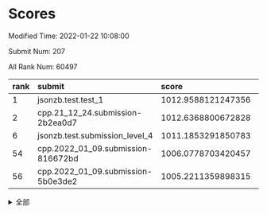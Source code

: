 # Scores

Modified Time: 2022-01-22 10:08:00

Submit Num: 207

All Rank Num: 60497

| rank |               submit               |       score        |       sigma        | pk_num |
| :--- | :--------------------------------- | :----------------- | :----------------- | :----- |
| 1    | jsonzb.test.test_1                 | 1012.9588121247356 | 0.8016619860620983 | 1169   |
| 2    | cpp.21_12_24.submission-2b2ea0d7   | 1012.6368800672828 | 0.7866557509444975 | 1167   |
| 6    | jsonzb.test.submission_level_4     | 1011.1853291850783 | 0.7740221832638914 | 1168   |
| 54   | cpp.2022_01_09.submission-816672bd | 1006.0778703420457 | 0.7260056859825236 | 1167   |
| 56   | cpp.2022_01_09.submission-5b0e3de2 | 1005.2211359898315 | 0.727053443985493  | 1173   |


<details>
<summary>全部</summary>

| rank |                 submit                 |       score        |       sigma        | pk_num |
| :--- | :------------------------------------- | :----------------- | :----------------- | :----- |
| 1    | jsonzb.test.test_1                     | 1012.9588121247356 | 0.8016619860620983 | 1169   |
| 2    | cpp.21_12_24.submission-2b2ea0d7       | 1012.6368800672828 | 0.7866557509444975 | 1167   |
| 3    | gobigger.level_3.submission_level_3_37 | 1011.4553988853461 | 0.7663431512589468 | 1169   |
| 4    | gobigger.level_3.submission_level_3_42 | 1011.3903667656115 | 0.7965331250997146 | 1165   |
| 5    | gobigger.level_3.submission_level_3_41 | 1011.1890946294525 | 0.7768396354425845 | 1172   |
| 6    | jsonzb.test.submission_level_4         | 1011.1853291850783 | 0.7740221832638914 | 1168   |
| 7    | gobigger.level_3.submission_level_3_15 | 1011.006123011193  | 0.7644743878526511 | 1170   |
| 8    | gobigger.level_3.submission_level_3_45 | 1010.7399261910354 | 0.7570683187834011 | 1164   |
| 9    | gobigger.level_3.submission_level_3_25 | 1010.4771534263565 | 0.7737020152451025 | 1168   |
| 10   | gobigger.level_3.submission_level_3_40 | 1010.4472577804322 | 0.7749470389543808 | 1178   |
| 11   | gobigger.level_3.submission_level_3_29 | 1010.3377973416132 | 0.7497591272432629 | 1166   |
| 12   | gobigger.level_3.submission_level_3_24 | 1010.3161746699145 | 0.767011005392568  | 1171   |
| 13   | gobigger.level_3.submission_level_3_5  | 1010.292496632848  | 0.752656779081143  | 1170   |
| 14   | gobigger.level_3.submission_level_3_30 | 1010.2434517619928 | 0.7946354700153063 | 1173   |
| 15   | gobigger.level_3.submission_level_3_8  | 1010.0905468634709 | 0.7584419773849502 | 1172   |
| 16   | gobigger.level_3.submission_level_3_22 | 1010.0851597620346 | 0.7553313597638682 | 1171   |
| 17   | gobigger.level_3.submission_level_3_27 | 1010.0698958156489 | 0.7575191683592233 | 1174   |
| 18   | gobigger.level_3.submission_level_3_49 | 1010.0637676353465 | 0.7596964225930339 | 1170   |
| 19   | gobigger.level_3.submission_level_3_35 | 1010.0497272448698 | 0.7535751599107942 | 1169   |
| 20   | gobigger.level_3.submission_level_3_39 | 1010.0336845833802 | 0.7423408187725378 | 1173   |
| 21   | gobigger.level_3.submission_level_3_6  | 1010.0229431918239 | 0.769741535406589  | 1163   |
| 22   | gobigger.level_3.submission_level_3_34 | 1009.99637720219   | 0.7362305130953971 | 1170   |
| 23   | gobigger.level_3.submission_level_3_21 | 1009.9957368158174 | 0.7495378047984294 | 1166   |
| 24   | gobigger.level_3.submission_level_3_48 | 1009.9779607088432 | 0.7600330384602756 | 1173   |
| 25   | gobigger.level_3.submission_level_3_38 | 1009.9513933237035 | 0.7761398321542899 | 1168   |
| 26   | gobigger.level_3.submission_level_3_1  | 1009.8974590081982 | 0.7556255783091004 | 1167   |
| 27   | gobigger.level_3.submission_level_3_23 | 1009.8417130171756 | 0.7643895015919467 | 1168   |
| 28   | gobigger.level_3.submission_level_3_11 | 1009.8407113704064 | 0.7561673106378245 | 1168   |
| 29   | gobigger.level_3.submission_level_3_32 | 1009.7823990269712 | 0.7288768399538735 | 1166   |
| 30   | gobigger.level_3.submission_level_3_46 | 1009.7739870570869 | 0.7601575893771614 | 1169   |
| 31   | gobigger.level_3.submission_level_3_28 | 1009.7544454311367 | 0.7440695145175306 | 1169   |
| 32   | gobigger.level_3.submission_level_3_2  | 1009.7492994878631 | 0.7663041095334563 | 1171   |
| 33   | gobigger.level_3.submission_level_3_10 | 1009.5945626837178 | 0.7518186987305415 | 1168   |
| 34   | gobigger.level_3.submission_level_3_9  | 1009.591029167503  | 0.7816847216265288 | 1166   |
| 35   | gobigger.level_3.submission_level_3_13 | 1009.5587691957616 | 0.7632882645707165 | 1167   |
| 36   | gobigger.level_3.submission_level_3_18 | 1009.4695275751421 | 0.7731733428804921 | 1174   |
| 37   | gobigger.level_3.submission_level_3_44 | 1009.4569459453784 | 0.750838954975766  | 1164   |
| 38   | gobigger.level_3.submission_level_3_26 | 1009.2610669509544 | 0.7720965909939236 | 1169   |
| 39   | gobigger.level_3.submission_level_3_4  | 1009.234009596985  | 0.7659877181206909 | 1174   |
| 40   | gobigger.level_3.submission_level_3_43 | 1009.1367987429767 | 0.749873751201641  | 1171   |
| 41   | gobigger.level_3.submission_level_3_33 | 1009.1158432793046 | 0.7492861249301995 | 1169   |
| 42   | gobigger.level_3.submission_level_3_3  | 1009.1155362145399 | 0.7450753634872491 | 1170   |
| 43   | gobigger.level_3.submission_level_3_20 | 1008.990288043158  | 0.7226208103243493 | 1173   |
| 44   | gobigger.level_3.submission_level_3_14 | 1008.923185524438  | 0.7562872464178225 | 1170   |
| 45   | gobigger.level_3.submission_level_3_0  | 1008.797213583823  | 0.7554303493293995 | 1167   |
| 46   | gobigger.level_3.submission_level_3_31 | 1008.770037678849  | 0.7322335204924053 | 1164   |
| 47   | gobigger.level_3.submission_level_3_47 | 1008.7037480722063 | 0.765435788177795  | 1170   |
| 48   | gobigger.level_3.submission_level_3_16 | 1008.670540486597  | 0.7483983267639569 | 1171   |
| 49   | gobigger.level_3.submission_level_3_17 | 1008.6647664639606 | 0.7402990562378442 | 1167   |
| 50   | gobigger.level_3.submission_level_3_19 | 1008.4365589887494 | 0.7413069035753496 | 1170   |
| 51   | gobigger.level_3.submission_level_3_12 | 1008.4000406404463 | 0.7390550670272904 | 1166   |
| 52   | gobigger.level_3.submission_level_3_36 | 1008.2787561974116 | 0.7528146635474957 | 1169   |
| 53   | gobigger.level_3.submission_level_3_7  | 1008.245427985688  | 0.7526233735938539 | 1168   |
| 54   | cpp.2022_01_09.submission-816672bd     | 1006.0778703420457 | 0.7260056859825236 | 1167   |
| 55   | gobigger.level_1.submission_level_1_39 | 1005.498761324947  | 0.7099692931410463 | 1168   |
| 56   | cpp.2022_01_09.submission-5b0e3de2     | 1005.2211359898315 | 0.727053443985493  | 1173   |
| 57   | gobigger.level_1.submission_level_1_24 | 1004.9169639752828 | 0.7211328289126019 | 1170   |
| 58   | gobigger.level_1.submission_level_1_13 | 1004.4489437286965 | 0.7157955647638102 | 1171   |
| 59   | gobigger.level_1.submission_level_1_15 | 1004.3830456355614 | 0.7325503079914831 | 1169   |
| 60   | gobigger.level_1.submission_level_1_46 | 1004.3430775262982 | 0.7073787152072086 | 1167   |
| 61   | gobigger.level_1.submission_level_1_20 | 1004.2274256938518 | 0.7171175165837036 | 1168   |
| 62   | gobigger.level_1.submission_level_1_28 | 1004.2031182840581 | 0.7185348129141433 | 1171   |
| 63   | gobigger.level_1.submission_level_1_45 | 1004.0857237071851 | 0.7086451395528968 | 1161   |
| 64   | gobigger.level_1.submission_level_1_1  | 1004.0501618654247 | 0.7151470775071037 | 1162   |
| 65   | gobigger.level_1.submission_level_1_41 | 1003.9788546284486 | 0.7160973792754477 | 1171   |
| 66   | gobigger.level_1.submission_level_1_36 | 1003.9620017971545 | 0.7153079677603309 | 1171   |
| 67   | gobigger.level_1.submission_level_1_47 | 1003.9331889262601 | 0.7351959939429731 | 1163   |
| 68   | gobigger.level_1.submission_level_1_26 | 1003.9069131625068 | 0.7205524864623494 | 1173   |
| 69   | gobigger.level_1.submission_level_1_34 | 1003.8347200650892 | 0.7218511998593434 | 1169   |
| 70   | gobigger.level_1.submission_level_1_19 | 1003.7558279005816 | 0.7158451095997808 | 1170   |
| 71   | gobigger.level_1.submission_level_1_49 | 1003.6704197463602 | 0.7170783077717998 | 1169   |
| 72   | gobigger.level_1.submission_level_1_12 | 1003.6218709291938 | 0.7115470020736074 | 1165   |
| 73   | gobigger.level_1.submission_level_1_27 | 1003.6096164312164 | 0.7120094034159116 | 1169   |
| 74   | gobigger.level_1.submission_level_1_5  | 1003.5947227512424 | 0.7133494494293225 | 1170   |
| 75   | gobigger.level_1.submission_level_1_38 | 1003.5776284323848 | 0.7164689953918159 | 1166   |
| 76   | gobigger.level_1.submission_level_1_4  | 1003.5742282782405 | 0.7127683376701537 | 1171   |
| 77   | gobigger.level_1.submission_level_1_31 | 1003.5646807356989 | 0.7140742191125743 | 1169   |
| 78   | gobigger.level_1.submission_level_1_23 | 1003.5577385917986 | 0.7148397497111689 | 1170   |
| 79   | gobigger.level_1.submission_level_1_11 | 1003.5469034147917 | 0.7170473192978422 | 1169   |
| 80   | gobigger.level_1.submission_level_1_25 | 1003.4819662227873 | 0.7073787144323593 | 1167   |
| 81   | gobigger.level_1.submission_level_1_17 | 1003.4638049317595 | 0.7120102326701777 | 1166   |
| 82   | gobigger.level_1.submission_level_1_37 | 1003.4059866355021 | 0.7162951876340974 | 1171   |
| 83   | gobigger.level_1.submission_level_1_18 | 1003.2635430213719 | 0.6994460348440297 | 1171   |
| 84   | gobigger.level_1.submission_level_1_2  | 1003.2479238757296 | 0.7203043748947731 | 1173   |
| 85   | gobigger.level_1.submission_level_1_14 | 1003.1309153843334 | 0.7195319991617012 | 1172   |
| 86   | gobigger.level_1.submission_level_1_16 | 1002.9942503005848 | 0.7066437095944091 | 1171   |
| 87   | gobigger.level_1.submission_level_1_30 | 1002.917179578663  | 0.7215872142065305 | 1172   |
| 88   | gobigger.level_1.submission_level_1_40 | 1002.9097470825689 | 0.715114164270768  | 1168   |
| 89   | gobigger.level_1.submission_level_1_22 | 1002.8754296216787 | 0.7110387930363348 | 1168   |
| 90   | gobigger.level_1.submission_level_1_29 | 1002.8729660432538 | 0.7185447870585163 | 1171   |
| 91   | gobigger.level_1.submission_level_1_6  | 1002.8647927020658 | 0.705310682435425  | 1170   |
| 92   | gobigger.level_1.submission_level_1_7  | 1002.8631003010106 | 0.7035886336849783 | 1164   |
| 93   | gobigger.level_1.submission_level_1_43 | 1002.7912795142449 | 0.7180216742546128 | 1168   |
| 94   | gobigger.level_1.submission_level_1_8  | 1002.7823904611695 | 0.7145822479677193 | 1172   |
| 95   | gobigger.level_1.submission_level_1_3  | 1002.7810035862359 | 0.7199044800564005 | 1172   |
| 96   | gobigger.level_1.submission_level_1_33 | 1002.7755210963492 | 0.7147985552218794 | 1172   |
| 97   | gobigger.level_1.submission_level_1_32 | 1002.6189843354516 | 0.7074306067157058 | 1170   |
| 98   | gobigger.level_1.submission_level_1_42 | 1002.6052535495941 | 0.7147666380591008 | 1175   |
| 99   | gobigger.level_1.submission_level_1_44 | 1002.4925274201075 | 0.6994777964875318 | 1167   |
| 100  | gobigger.level_1.submission_level_1_35 | 1002.4394847078859 | 0.7195359152140103 | 1173   |
| 101  | gobigger.level_1.submission_level_1_10 | 1002.156137865842  | 0.7230775608540548 | 1172   |
| 102  | gobigger.level_1.submission_level_1_0  | 1001.937222718996  | 0.7089534704733349 | 1171   |
| 103  | gobigger.level_1.submission_level_1_9  | 1001.8806951986905 | 0.7051033283902792 | 1165   |
| 104  | gobigger.level_1.submission_level_1_48 | 1001.8507829684196 | 0.7259440797255214 | 1170   |
| 105  | gobigger.level_1.submission_level_1_21 | 1001.5188550752885 | 0.7123112330010912 | 1171   |
| 106  | gobigger.random.submission_random_40   | 997.1890126869374  | 0.7341782020719537 | 1167   |
| 107  | gobigger.random.submission_random_31   | 997.1389780773427  | 0.707271448501062  | 1171   |
| 108  | gobigger.random.submission_random_2    | 997.1112931818333  | 0.7004023292269177 | 1174   |
| 109  | gobigger.random.submission_random_25   | 996.7977793961538  | 0.7201033985245943 | 1175   |
| 110  | gobigger.random.submission_random_44   | 996.6973500940414  | 0.7100694565926606 | 1161   |
| 111  | gobigger.random.submission_random_21   | 996.6452823537873  | 0.721042435890706  | 1172   |
| 112  | gobigger.random.submission_random_13   | 996.6344177972907  | 0.7147331689219238 | 1165   |
| 113  | gobigger.random.submission_random_8    | 996.6272896456221  | 0.7070476706079036 | 1165   |
| 114  | gobigger.random.submission_random_27   | 996.5855405243881  | 0.7113173526121523 | 1170   |
| 115  | gobigger.random.submission_random_20   | 996.5228992011782  | 0.714888044327787  | 1168   |
| 116  | gobigger.random.submission_random_14   | 996.5150038452339  | 0.7188170419727542 | 1174   |
| 117  | gobigger.random.submission_random_30   | 996.3957889624223  | 0.7065504273707842 | 1167   |
| 118  | gobigger.random.submission_random_26   | 996.2646476649586  | 0.7032650119606281 | 1170   |
| 119  | gobigger.random.submission_random_36   | 996.1693569710321  | 0.6992048406314807 | 1172   |
| 120  | gobigger.random.submission_random_47   | 996.0852328915328  | 0.7099189620603962 | 1171   |
| 121  | gobigger.random.submission_random_48   | 996.0633225445658  | 0.7158584670061219 | 1167   |
| 122  | gobigger.random.submission_random_9    | 995.9979837402279  | 0.7303591845730871 | 1164   |
| 123  | gobigger.random.submission_random_32   | 995.9844878058852  | 0.7124036719888556 | 1171   |
| 124  | gobigger.random.submission_random_37   | 995.8472625901117  | 0.7231437596198442 | 1169   |
| 125  | gobigger.random.submission_random_1    | 995.7601285136337  | 0.7062268069846835 | 1170   |
| 126  | gobigger.random.submission_random_15   | 995.7486257581756  | 0.7047055907062644 | 1169   |
| 127  | gobigger.random.submission_random_29   | 995.7446607005695  | 0.7197891969238652 | 1163   |
| 128  | gobigger.random.submission_random_5    | 995.7445635215828  | 0.7136923410847065 | 1169   |
| 129  | gobigger.random.submission_random_42   | 995.6633132573759  | 0.7018796070364867 | 1169   |
| 130  | gobigger.random.submission_random_19   | 995.6429139032336  | 0.7168653471804816 | 1166   |
| 131  | gobigger.random.submission_random_4    | 995.6403282662852  | 0.7173189015705581 | 1174   |
| 132  | gobigger.random.submission_random_6    | 995.5463691378342  | 0.7207836877222289 | 1172   |
| 133  | gobigger.random.submission_random_33   | 995.5399328198558  | 0.7413466893103441 | 1166   |
| 134  | gobigger.random.submission_random_22   | 995.520760261666   | 0.7117536020819479 | 1170   |
| 135  | gobigger.random.submission_random_12   | 995.5159930283563  | 0.7053296867333347 | 1162   |
| 136  | gobigger.random.submission_random_18   | 995.5088676182642  | 0.7003012069749003 | 1165   |
| 137  | gobigger.random.submission_random_23   | 995.4948001050906  | 0.7141969204949016 | 1171   |
| 138  | gobigger.random.submission_random_0    | 995.4777935457031  | 0.7222147613303153 | 1169   |
| 139  | gobigger.random.submission_random_39   | 995.468813528529   | 0.7098316723126961 | 1166   |
| 140  | gobigger.random.submission_random_35   | 995.4622055594526  | 0.7130598497951586 | 1169   |
| 141  | gobigger.random.submission_random_3    | 995.4391485972714  | 0.7117781330860217 | 1173   |
| 142  | gobigger.random.submission_random_24   | 995.3909488966132  | 0.7247391148649568 | 1169   |
| 143  | gobigger.random.submission_random_16   | 995.3898800512228  | 0.724150844087195  | 1169   |
| 144  | gobigger.random.submission_random_43   | 995.3763364518841  | 0.7110926738788057 | 1170   |
| 145  | gobigger.random.submission_random_46   | 995.2930042766639  | 0.7122849909468979 | 1168   |
| 146  | gobigger.random.submission_random_45   | 995.2732843694565  | 0.7272653953657527 | 1167   |
| 147  | gobigger.random.submission_random_38   | 995.2708593400009  | 0.7079912194489159 | 1173   |
| 148  | gobigger.random.submission_random_7    | 995.2029620091336  | 0.7202314217761803 | 1162   |
| 149  | gobigger.random.submission_random_41   | 995.2007012208859  | 0.7140464453474955 | 1168   |
| 150  | gobigger.random.submission_random_34   | 995.148787527848   | 0.7108952844206989 | 1174   |
| 151  | gobigger.random.submission_random_49   | 995.142878008657   | 0.7107465401933757 | 1163   |
| 152  | gobigger.random.submission_random_17   | 994.9825973174945  | 0.715664412297655  | 1170   |
| 153  | gobigger.random.submission_random_28   | 994.9207070925927  | 0.7057406659371349 | 1173   |
| 154  | gobigger.random.submission_random_10   | 994.6689004495064  | 0.7154370230921698 | 1167   |
| 155  | gobigger.random.submission_random_11   | 994.5080233346227  | 0.7118296439505459 | 1172   |
| 156  | gobigger.level_2.submission_level_2_6  | 994.3077248942263  | 0.7129104151773328 | 1170   |
| 157  | gobigger.level_2.submission_level_2_4  | 993.9142161943569  | 0.7160681801940861 | 1167   |
| 158  | gobigger.level_2.submission_level_2_38 | 993.5754073042195  | 0.7459934143074891 | 1171   |
| 159  | gobigger.level_2.submission_level_2_30 | 993.528042711383   | 0.7275929138203043 | 1165   |
| 160  | gobigger.level_2.submission_level_2_5  | 993.3325511328533  | 0.7187662272058057 | 1168   |
| 161  | gobigger.level_2.submission_level_2_24 | 993.2733813135952  | 0.733420121603887  | 1173   |
| 162  | gobigger.level_2.submission_level_2_43 | 993.0906065165385  | 0.7279346172531462 | 1172   |
| 163  | gobigger.level_2.submission_level_2_45 | 992.9602408264388  | 0.7392357741106277 | 1170   |
| 164  | gobigger.level_2.submission_level_2_21 | 992.9487727015945  | 0.7179430951304192 | 1169   |
| 165  | gobigger.level_2.submission_level_2_44 | 992.9032162056182  | 0.7339170966049177 | 1163   |
| 166  | gobigger.level_2.submission_level_2_2  | 992.8506084287019  | 0.7468545467126585 | 1171   |
| 167  | gobigger.level_2.submission_level_2_32 | 992.7796064932639  | 0.7335474588423501 | 1163   |
| 168  | gobigger.level_2.submission_level_2_11 | 992.7404394292525  | 0.7354718127084676 | 1170   |
| 169  | gobigger.level_2.submission_level_2_12 | 992.7228056660898  | 0.7546085384455322 | 1170   |
| 170  | gobigger.level_2.submission_level_2_3  | 992.709905655176   | 0.7499652713310128 | 1167   |
| 171  | gobigger.level_2.submission_level_2_49 | 992.6358118814111  | 0.7296164648616679 | 1170   |
| 172  | gobigger.level_2.submission_level_2_29 | 992.6016486869353  | 0.7305959291108555 | 1173   |
| 173  | gobigger.level_2.submission_level_2_20 | 992.5411767568628  | 0.7497387431841397 | 1170   |
| 174  | gobigger.level_2.submission_level_2_41 | 992.5112539989693  | 0.7424926196476379 | 1169   |
| 175  | gobigger.level_2.submission_level_2_14 | 992.4866568427224  | 0.7271108003521015 | 1172   |
| 176  | gobigger.level_2.submission_level_2_42 | 992.4795236961293  | 0.7342846940391939 | 1167   |
| 177  | gobigger.level_2.submission_level_2_15 | 992.3823330035659  | 0.7388683504862977 | 1165   |
| 178  | gobigger.level_2.submission_level_2_34 | 992.3146964436261  | 0.7398551703976162 | 1171   |
| 179  | gobigger.level_2.submission_level_2_23 | 992.2818261771575  | 0.7454962388589752 | 1168   |
| 180  | gobigger.level_2.submission_level_2_0  | 992.2349344410477  | 0.7466734740710861 | 1168   |
| 181  | gobigger.level_2.submission_level_2_26 | 992.1333713754245  | 0.7366169877701174 | 1172   |
| 182  | gobigger.level_2.submission_level_2_9  | 992.0287929529761  | 0.7402114803766169 | 1173   |
| 183  | gobigger.level_2.submission_level_2_48 | 991.9761436954408  | 0.7399142172603262 | 1167   |
| 184  | gobigger.level_2.submission_level_2_47 | 991.9677151197066  | 0.7353372688779167 | 1163   |
| 185  | gobigger.level_2.submission_level_2_22 | 991.9568448320102  | 0.7590119741215717 | 1166   |
| 186  | gobigger.level_2.submission_level_2_39 | 991.8343050403807  | 0.7693734976061595 | 1168   |
| 187  | gobigger.level_2.submission_level_2_33 | 991.7588291999376  | 0.7305233581948011 | 1170   |
| 188  | gobigger.level_2.submission_level_2_28 | 991.7581813809137  | 0.7455117027868582 | 1172   |
| 189  | gobigger.level_2.submission_level_2_13 | 991.7457158665608  | 0.7553913285799524 | 1174   |
| 190  | gobigger.level_2.submission_level_2_7  | 991.6609195816667  | 0.7396152077166261 | 1170   |
| 191  | gobigger.level_2.submission_level_2_40 | 991.6584833186952  | 0.734394906495372  | 1167   |
| 192  | gobigger.level_2.submission_level_2_10 | 991.6494086736288  | 0.7414396815747888 | 1172   |
| 193  | gobigger.level_2.submission_level_2_31 | 991.5400487736854  | 0.7361211487640924 | 1166   |
| 194  | gobigger.level_2.submission_level_2_35 | 991.4935794442699  | 0.7426285255637296 | 1170   |
| 195  | gobigger.level_2.submission_level_2_25 | 991.4777090726634  | 0.735760050868633  | 1171   |
| 196  | gobigger.level_2.submission_level_2_36 | 991.4213399625016  | 0.7275910835767001 | 1174   |
| 197  | gobigger.level_2.submission_level_2_8  | 991.2577030957693  | 0.7499183786049979 | 1171   |
| 198  | gobigger.level_2.submission_level_2_46 | 991.2313744544614  | 0.746456267592676  | 1161   |
| 199  | gobigger.level_2.submission_level_2_19 | 991.1929551191834  | 0.7553983752148586 | 1170   |
| 200  | gobigger.level_2.submission_level_2_17 | 991.1893974158454  | 0.760359786531729  | 1168   |
| 201  | gobigger.level_2.submission_level_2_18 | 991.1524995110342  | 0.7811268111978757 | 1165   |
| 202  | gobigger.level_2.submission_level_2_37 | 990.9691949757478  | 0.7723301131239891 | 1169   |
| 203  | gobigger.level_2.submission_level_2_1  | 990.7373742447173  | 0.7687166592637776 | 1165   |
| 204  | gobigger.level_2.submission_level_2_27 | 990.7320107881033  | 0.7643141651093112 | 1169   |
| 205  | gobigger.level_2.submission_level_2_16 | 989.9531026971345  | 0.7738794172586477 | 1169   |
| 206  | gobigger.none.submission_none_0        | 976.6096562159307  | 1.3142481350011095 | 1167   |
| 207  | gobigger.none.submission_none_1        | 975.6762682058368  | 1.4019440070497404 | 1171   |

</details>